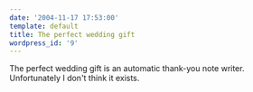 ```yaml
---
date: '2004-11-17 17:53:00'
template: default
title: The perfect wedding gift
wordpress_id: '9'
---
```

The perfect wedding gift is an automatic thank-you note writer.  Unfortunately I don't think it exists.
